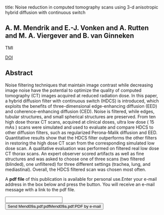 title: Noise reduction in computed tomography scans using 3-d anisotropic hybrid diffusion with continuous switch

## A. M. Mendrik and E.-J. Vonken and A. Rutten and M. A. Viergever and B. van Ginneken
TMI

<a href="https://doi.org/10.1109/TMI.2009.2022368">DOI</a>

## Abstract
Noise filtering techniques that maintain image contrast while decreasing image noise have the potential to optimize the quality of computed tomography (CT) images acquired at reduced radiation dose. In this paper, a hybrid diffusion filter with continuous switch (HDCS) is introduced, which exploits the benefits of three-dimensional edge-enhancing diffusion (EED) and coherence-enhancing diffusion (CED). Noise is filtered, while edges, tubular structures, and small spherical structures are preserved. From ten high dose thorax CT scans, acquired at clinical doses, ultra low dose ( 15 mAs ) scans were simulated and used to evaluate and compare HDCS to other diffusion filters, such as regularized Perona-Malik diffusion and EED. Quantitative results show that the HDCS filter outperforms the other filters in restoring the high dose CT scan from the corresponding simulated low dose scan. A qualitative evaluation was performed on filtered real low dose CT thorax scans. An expert observer scored artifacts as well as fine structures and was asked to choose one of three scans (two filtered (blinded), one unfiltered) for three different settings (trachea, lung, and mediastinal). Overall, the HDCS filtered scan was chosen most often.

A <b>pdf file</b> of this publication is available for personal use.Enter your e-mail address in the box below and press the button. You will receive an e-mail message with a link to the pdf file.
<form action="sender.php">  <input type="text" name="email">  <input type="submit" value="Send Mend09a.pdf:pdfMend09a.pdf:PDF by e-mail"></form>